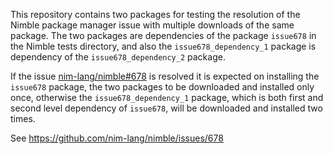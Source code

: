 This repository contains two packages for testing the resolution of the Nimble package manager issue with multiple downloads of the same package. The two packages are dependencies of the package `issue678` in the Nimble tests directory, and also the `issue678_dependency_1` package is dependency of the `issue678_dependency_2` package.

If the issue [nim-lang/nimble#678](https://github.com/nim-lang/nimble/issues/678) is resolved it is expected on installing the `issue678` package, the two packages to be downloaded and installed only once, otherwise the `issue678_dependency_1` package, which is both first and second level dependency of `issue678`, will be downloaded and installed two times.

See https://github.com/nim-lang/nimble/issues/678
